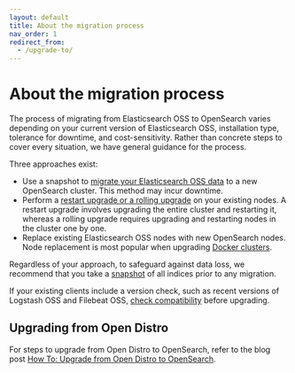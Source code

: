 ```yaml
---
layout: default
title: About the migration process
nav_order: 1
redirect_from:
  - /upgrade-to/
---
```


# About the migration process

The process of migrating from Elasticsearch OSS to OpenSearch varies depending on your current version of Elasticsearch OSS, installation type, tolerance for downtime, and cost-sensitivity. Rather than concrete steps to cover every situation, we have general guidance for the process.

Three approaches exist:

- Use a snapshot to [migrate your Elasticsearch OSS data]({{site.url}}{{site.baseurl}}/upgrade-to/snapshot-migrate/) to a new OpenSearch cluster. This method may incur downtime.
- Perform a [restart upgrade or a rolling upgrade]({{site.url}}{{site.baseurl}}/upgrade-to/upgrade-to/) on your existing nodes. A restart upgrade involves upgrading the entire cluster and restarting it, whereas a rolling upgrade requires upgrading and restarting nodes in the cluster one by one.
- Replace existing Elasticsearch OSS nodes with new OpenSearch nodes. Node replacement is most popular when upgrading [Docker clusters]({{site.url}}{{site.baseurl}}/upgrade-to/docker-upgrade-to/).

Regardless of your approach, to safeguard against data loss, we recommend that you take a [snapshot]({{site.url}}{{site.baseurl}}/opensearch/snapshot-restore/) of all indices prior to any migration.

If your existing clients include a version check, such as recent versions of Logstash OSS and Filebeat OSS, [check compatibility]({{site.url}}{{site.baseurl}}/clients/agents-and-ingestion-tools/index/) before upgrading.

## Upgrading from Open Distro

For steps to upgrade from Open Distro to OpenSearch, refer to the blog post [How To: Upgrade from Open Distro to OpenSearch](https://opensearch.org/blog/technical-posts/2021/07/how-to-upgrade-from-opendistro-to-opensearch/).